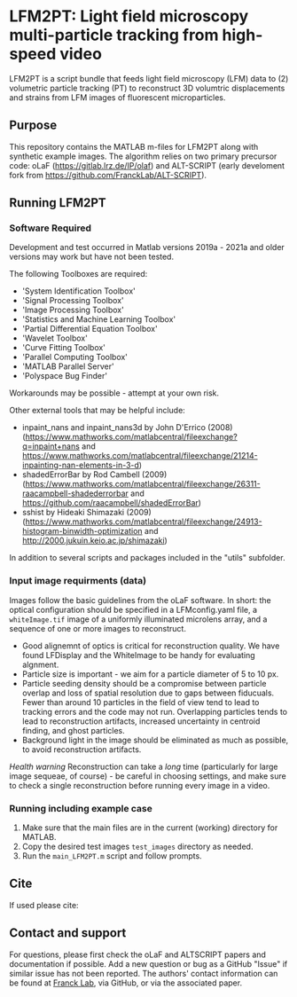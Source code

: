 # LFM2PT: Light field microscopy multi-particle tracking from high-speed video

LFM2PT is a script bundle that feeds light field microscopy (LFM) data to (2) volumetric particle tracking (PT) to reconstruct 3D volumtric displacements and strains from LFM images of fluorescent microparticles.  

## Purpose
This repository contains the MATLAB m-files for LFM2PT along with synthetic example images. The algorithm relies on two primary precursor code: oLaF (https://gitlab.lrz.de/IP/olaf) and ALT-SCRIPT (early develoment fork from https://github.com/FranckLab/ALT-SCRIPT).

## Running LFM2PT

### Software Required
Development and test occurred in Matlab versions 2019a - 2021a and older versions may work but have not been tested.

The following Toolboxes are required: 
* 'System Identification Toolbox'
* 'Signal Processing Toolbox'
* 'Image Processing Toolbox'
* 'Statistics and Machine Learning Toolbox'
* 'Partial Differential Equation Toolbox'
* 'Wavelet Toolbox'
* 'Curve Fitting Toolbox'
* 'Parallel Computing Toolbox'
* 'MATLAB Parallel Server'
* 'Polyspace Bug Finder'

Workarounds may be possible - attempt at your own risk. 

Other external tools that may be helpful include:
* inpaint_nans and inpaint_nans3d by John D'Errico (2008) (https://www.mathworks.com/matlabcentral/fileexchange?q=inpaint+nans and https://www.mathworks.com/matlabcentral/fileexchange/21214-inpainting-nan-elements-in-3-d)
* shadedErrorBar by Rod Cambell (2009) (https://www.mathworks.com/matlabcentral/fileexchange/26311-raacampbell-shadederrorbar and https://github.com/raacampbell/shadedErrorBar)
* sshist by Hideaki Shimazaki (2009) (https://www.mathworks.com/matlabcentral/fileexchange/24913-histogram-binwidth-optimization and http://2000.jukuin.keio.ac.jp/shimazaki)

In addition to several scripts and packages included in the "utils" subfolder.


### Input image requirments (data)

Images follow the basic guidelines from the oLaF software. In short: the optical configuration should be specified in a LFMconfig.yaml file, a `whiteImage.tif` image of a uniformly illuminated microlens array, and a sequence of one or more images to reconstruct.

* Good alignemnt of optics is critical for reconstruction quality. We have found LFDisplay and the WhiteImage to be handy for evaluating algnment.
* Particle size is important - we aim for a particle diameter of 5 to 10 px.
* Particle seeding density should be a compromise between particle overlap and loss of spatial resolution due to gaps between fiducuals. Fewer than around 10 particles in the field of view tend to lead to tracking errors and the code may not run. Overlapping particles tends to lead to reconstruction artifacts, increased uncertainty in centroid finding, and ghost particles.
* Background light in the image should be eliminated as much as possible, to avoid reconstruction artifacts.
 
*Health warning* Reconstruction can take a *long* time (particularly for large image sequeae, of course) - be careful in choosing settings, and make sure to check a single reconstruction before running every image in a video.


### Running including example case
1. Make sure that the main files are in the current (working) directory for MATLAB.
2. Copy the desired test images `test_images` directory as needed.
3. Run the `main_LFM2PT.m` script and follow prompts. 


## Cite
If used please cite:


## Contact and support
For questions, please first check the oLaF and ALTSCRIPT papers and documentation if possible. Add a new question or bug as a GitHub "Issue" if similar issue has not been reported. The authors' contact information can be found at [Franck Lab](francklabbackup.me.wisc.edu), via GitHub, or via the associated paper.
